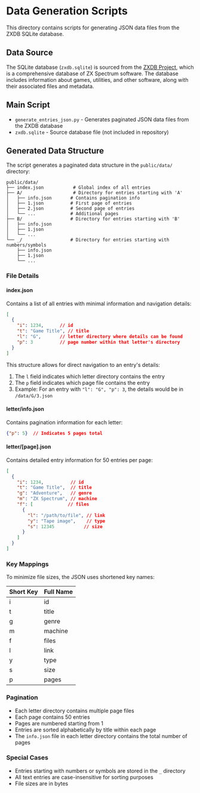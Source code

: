 # Data Generation Scripts

This directory contains scripts for generating JSON data files from the ZXDB SQLite database.

## Data Source

The SQLite database (`zxdb.sqlite`) is sourced from the [ZXDB Project](https://github.com/zxdb/ZXDB), which is a comprehensive database of ZX Spectrum software. The database includes information about games, utilities, and other software, along with their associated files and metadata.

## Main Script

- `generate_entries_json.py` - Generates paginated JSON data files from the ZXDB database
- `zxdb.sqlite` - Source database file (not included in repository)

## Generated Data Structure

The script generates a paginated data structure in the `public/data/` directory:

```
public/data/
├── index.json           # Global index of all entries
├── A/                   # Directory for entries starting with 'A'
│   ├── info.json       # Contains pagination info
│   ├── 1.json          # First page of entries
│   ├── 2.json          # Second page of entries
│   └── ...             # Additional pages
├── B/                  # Directory for entries starting with 'B'
│   ├── info.json
│   ├── 1.json
│   └── ...
└── _/                  # Directory for entries starting with numbers/symbols
    ├── info.json
    ├── 1.json
    └── ...
```

### File Details

#### index.json
Contains a list of all entries with minimal information and navigation details:
```json
[
  {
    "i": 1234,      // id
    "t": "Game Title", // title
    "l": "G",       // letter directory where details can be found
    "p": 3          // page number within that letter's directory
  }
]
```

This structure allows for direct navigation to an entry's details:
1. The `l` field indicates which letter directory contains the entry
2. The `p` field indicates which page file contains the entry
3. Example: For an entry with `"l": "G", "p": 3`, the details would be in `/data/G/3.json`

#### letter/info.json
Contains pagination information for each letter:
```json
{"p": 5}  // Indicates 5 pages total
```

#### letter/[page].json
Contains detailed entry information for 50 entries per page:
```json
[
  {
    "i": 1234,          // id
    "t": "Game Title",  // title
    "g": "Adventure",   // genre
    "m": "ZX Spectrum", // machine
    "f": [             // files
      {
        "l": "/path/to/file", // link
        "y": "Tape image",    // type
        "s": 12345           // size
      }
    ]
  }
]
```

### Key Mappings

To minimize file sizes, the JSON uses shortened key names:

| Short Key | Full Name |
|-----------|-----------|
| i | id |
| t | title |
| g | genre |
| m | machine |
| f | files |
| l | link |
| y | type |
| s | size |
| p | pages |

### Pagination

- Each letter directory contains multiple page files
- Each page contains 50 entries
- Pages are numbered starting from 1
- Entries are sorted alphabetically by title within each page
- The `info.json` file in each letter directory contains the total number of pages

### Special Cases

- Entries starting with numbers or symbols are stored in the `_` directory
- All text entries are case-insensitive for sorting purposes
- File sizes are in bytes